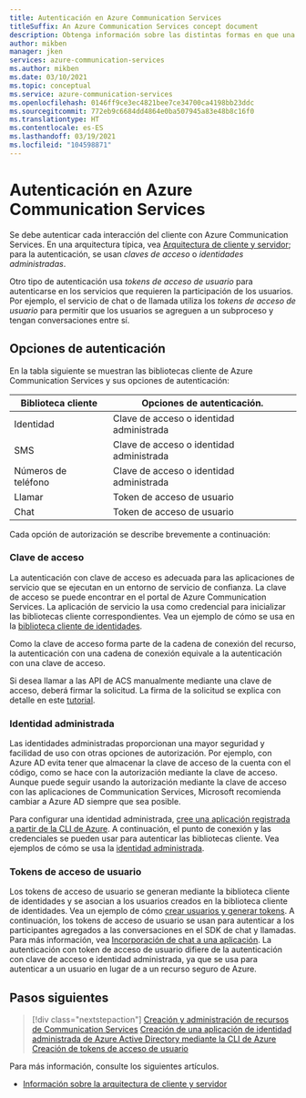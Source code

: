 ```yaml
---
title: Autenticación en Azure Communication Services
titleSuffix: An Azure Communication Services concept document
description: Obtenga información sobre las distintas formas en que una aplicación o un servicio pueden autenticarse en Communication Services.
author: mikben
manager: jken
services: azure-communication-services
ms.author: mikben
ms.date: 03/10/2021
ms.topic: conceptual
ms.service: azure-communication-services
ms.openlocfilehash: 0146ff9ce3ec4821bee7ce34700ca4198bb23ddc
ms.sourcegitcommit: 772eb9c6684dd4864e0ba507945a83e48b8c16f0
ms.translationtype: HT
ms.contentlocale: es-ES
ms.lasthandoff: 03/19/2021
ms.locfileid: "104598871"
---
```

# <a name="authenticate-to-azure-communication-services"></a>Autenticación en Azure Communication Services

Se debe autenticar cada interacción del cliente con Azure Communication Services. En una arquitectura típica, vea [Arquitectura de cliente y servidor](./client-and-server-architecture.md); para la autenticación, se usan *claves de acceso* o *identidades administradas*.

Otro tipo de autenticación usa *tokens de acceso de usuario* para autenticarse en los servicios que requieren la participación de los usuarios. Por ejemplo, el servicio de chat o de llamada utiliza los *tokens de acceso de usuario* para permitir que los usuarios se agreguen a un subproceso y tengan conversaciones entre sí.

## <a name="authentication-options"></a>Opciones de autenticación

En la tabla siguiente se muestran las bibliotecas cliente de Azure Communication Services y sus opciones de autenticación:

| Biblioteca cliente    | Opciones de autenticación.                               |
| ----------------- | ----------------------------------------------------|
| Identidad          | Clave de acceso o identidad administrada                      |
| SMS               | Clave de acceso o identidad administrada                      |
| Números de teléfono     | Clave de acceso o identidad administrada                      |
| Llamar           | Token de acceso de usuario                                   |
| Chat              | Token de acceso de usuario                                   |

Cada opción de autorización se describe brevemente a continuación:

### <a name="access-key"></a>Clave de acceso

La autenticación con clave de acceso es adecuada para las aplicaciones de servicio que se ejecutan en un entorno de servicio de confianza. La clave de acceso se puede encontrar en el portal de Azure Communication Services. La aplicación de servicio la usa como credencial para inicializar las bibliotecas cliente correspondientes. Vea un ejemplo de cómo se usa en la [biblioteca cliente de identidades](../quickstarts/access-tokens.md). 

Como la clave de acceso forma parte de la cadena de conexión del recurso, la autenticación con una cadena de conexión equivale a la autenticación con una clave de acceso.

Si desea llamar a las API de ACS manualmente mediante una clave de acceso, deberá firmar la solicitud. La firma de la solicitud se explica con detalle en este [tutorial](../tutorials/hmac-header-tutorial.md).

### <a name="managed-identity"></a>Identidad administrada

Las identidades administradas proporcionan una mayor seguridad y facilidad de uso con otras opciones de autorización. Por ejemplo, con Azure AD evita tener que almacenar la clave de acceso de la cuenta con el código, como se hace con la autorización mediante la clave de acceso. Aunque puede seguir usando la autorización mediante la clave de acceso con las aplicaciones de Communication Services, Microsoft recomienda cambiar a Azure AD siempre que sea posible. 

Para configurar una identidad administrada, [cree una aplicación registrada a partir de la CLI de Azure](../quickstarts/managed-identity-from-cli.md). A continuación, el punto de conexión y las credenciales se pueden usar para autenticar las bibliotecas cliente. Vea ejemplos de cómo se usa la [identidad administrada](../quickstarts/managed-identity.md).

### <a name="user-access-tokens"></a>Tokens de acceso de usuario

Los tokens de acceso de usuario se generan mediante la biblioteca cliente de identidades y se asocian a los usuarios creados en la biblioteca cliente de identidades. Vea un ejemplo de cómo [crear usuarios y generar tokens](../quickstarts/access-tokens.md). A continuación, los tokens de acceso de usuario se usan para autenticar a los participantes agregados a las conversaciones en el SDK de chat y llamadas. Para más información, vea [Incorporación de chat a una aplicación](../quickstarts/chat/get-started.md). La autenticación con token de acceso de usuario difiere de la autenticación con clave de acceso e identidad administrada, ya que se usa para autenticar a un usuario en lugar de a un recurso seguro de Azure.

## <a name="next-steps"></a>Pasos siguientes

> [!div class="nextstepaction"]
> [Creación y administración de recursos de Communication Services](../quickstarts/create-communication-resource.md)
> [Creación de una aplicación de identidad administrada de Azure Active Directory mediante la CLI de Azure](../quickstarts/managed-identity-from-cli.md)
> [Creación de tokens de acceso de usuario](../quickstarts/access-tokens.md)

Para más información, consulte los siguientes artículos.
- [Información sobre la arquitectura de cliente y servidor](../concepts/client-and-server-architecture.md)
